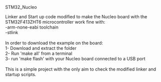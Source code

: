 STM32_Nucleo

Linker and Start up code modified to make the Nucleo board with the STM32F413ZHT6 microcontroller work fine with:<br>
-arm-none-eabi toolchain<br>
-stlink<br>
<br>
In order to download the example on the board:<br>
1- Download and extract the folder<br>
2- Run 'make all' from a terminal<br>
3- run 'make flash' with your Nucleo board connected to a USB port<br>
<br>
This is a simple project with the only aim to check the modified linker and startup scripts. <br>
